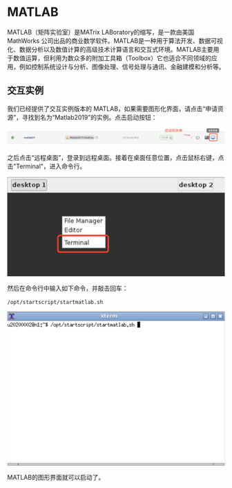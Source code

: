 # MATLAB

MATLAB（矩阵实验室）是MATrix LABoratory的缩写，是一款由美国 MathWorks 公司出品的商业数学软件。MATLAB是一种用于算法开发、数据可视化、数据分析以及数值计算的高级技术计算语言和交互式环境。MATLAB主要用于数值运算，但利用为数众多的附加工具箱（Toolbox）它也适合不同领域的应用，例如控制系统设计与分析、图像处理、信号处理与通讯、金融建模和分析等。

## 交互实例

我们已经提供了交互实例版本的 MATLAB，如果需要图形化界面，请点击“申请资源”，寻找到名为“Matlab2019”的实例。点击启动按钮：

![启动图形化界面的MATLAB](./images/../../images/matlab_start.png)

之后点击“远程桌面”，登录到远程桌面。接着在桌面任意位置，点击鼠标右键，点击"Terminal"，进入命令行。

![远程桌面邮件点击Terminal](./images/../../images/matlab_terminal.png)

然后在命令行中输入如下命令，并敲击回车：

```bash
/opt/startscript/startmatlab.sh
```

![在Terminal中输入命令启动MATLAB](./images/../../images/matlab_startscript.png)

MATLAB的图形界面就可以启动了。